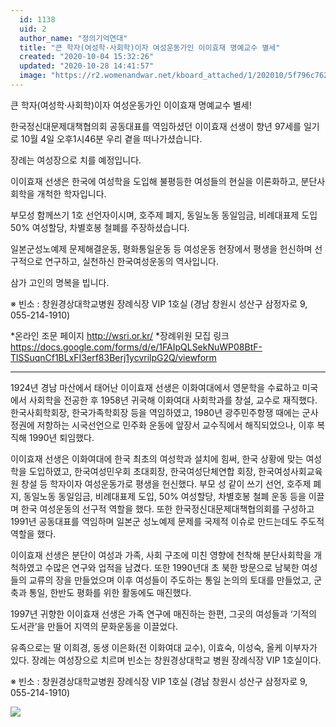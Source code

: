 ```yaml
---
  id: 1138
  uid: 2
  author_name: "정의기억연대"
  title: "큰 학자(여성학·사회학)이자 여성운동가인 이이효재 명예교수 별세"
  created: "2020-10-04 15:32:26"
  updated: "2020-10-28 14:41:57"
  image: "https://r2.womenandwar.net/kboard_attached/1/202010/5f796c76218586743006.jpg"
---
```

큰 학자(여성학·사회학)이자 여성운동가인
이이효재 명예교수 별세!


한국정신대문제대책협의회 공동대표를 역임하셨던 이이효재 선생이 향년 97세를 일기로 10월 4일 오후1시46분 우리 곁을 떠나가셨습니다. 

장례는 여성장으로 치를 예정입니다.

이이효재 선생은 한국에 여성학을 도입해 불평등한 여성들의 현실을 이론화하고, 분단사회학을 개척한 학자입니다. 
 
부모성 함께쓰기 1호 선언자이시며, 호주제 폐지, 동일노동 동일임금, 비례대표제 도입 50% 여성할당, 차별호봉 철폐를 주장하셨습니다. 

일본군성노예제 문제해결운동, 평화통일운동 등 여성운동 현장에서 평생을 헌신하며 선구적으로 연구하고, 실천하신 한국여성운동의 역사입니다.

삼가 고인의 명복을 빕니다. 

※ 빈소 : 창원경상대학교병원 장례식장 VIP 1호실
 (경남 창원시 성산구 삼정자로 9, 055-214-1910)

\*온라인 조문 페이지 http://wsri.or.kr/
\*장례위원 모집 링크 
https://docs.google.com/forms/d/e/1FAIpQLSekNuWP08BtF-TlSSuqnCf1BLxFI3erf83Berj1ycvrilpG2Q/viewform

---------------------
1924년 경남 마산에서 태어난 이이효재 선생은 이화여대에서 영문학을 수료하고 미국에서 사회학을 전공한 후 1958년 귀국해 이화여대 사회학과를 창설, 교수로 재직했다. 한국사회학회장, 한국가족학회장 등을 역임하였고, 1980년 광주민주항쟁 때에는 군사정권에 저항하는 시국선언으로 민주화 운동에 앞장서 교수직에서 해직되었으나, 이후 복직해 1990년 퇴임했다. 

이이효재 선생은 이화여대에 한국 최초의 여성학과 설치에 힘써, 한국 상황에 맞는 여성학을 도입하였고, 한국여성민우회 초대회장, 한국여성단체연합 회장, 한국여성사회교육원 창설 등 학자이자 여성운동가로 평생을 헌신했다. 부모 성 같이 쓰기 선언, 호주제 폐지, 동일노동 동일임금, 비례대표제 도입, 50% 여성할당, 차별호봉 철폐 운동 등을 이끌며 한국 여성운동의 선구적 역할을 했다. 또한 한국정신대문제대책협의회를 구성하고 1991년 공동대표를 역임하며 일본군 성노예제 문제를 국제적 이슈로 만드는데도 주도적 역할을 했다. 

이이효재 선생은 분단이 여성과 가족, 사회 구조에 미친 영향에 천착해 분단사회학을 개척하였고 수많은 연구와 업적을 남겼다. 또한 1990년대 초 북한 방문으로 남북한 여성들의 교류의 장을 만들었으며 이후 여성들이 주도하는 통일 논의의 토대를 만들었고, 군축과 통일, 한반도 평화를 위한 활동에도 매진했다. 

1997년 귀향한 이이효재 선생은 가족 연구에 매진하는 한편, 그곳의 여성들과 ‘기적의 도서관’을 만들어 지역의 문화운동을 이끌었다. 

유족으로는 딸 이희경, 동생 이은화(전 이화여대 교수), 이효숙, 이성숙, 올케 이부자가 있다. 장례는 여성장으로 치르며 빈소는 창원경상대학교 병원 장례식장 VIP 1호실이다. 

※ 빈소 : 창원경상대학교병원 장례식장 VIP 1호실
 (경남 창원시 성산구 삼정자로 9, 055-214-1910)

 ![](https://r2.womenandwar.net/kboard_attached/1/202010/5f796c76218586743006.jpg)